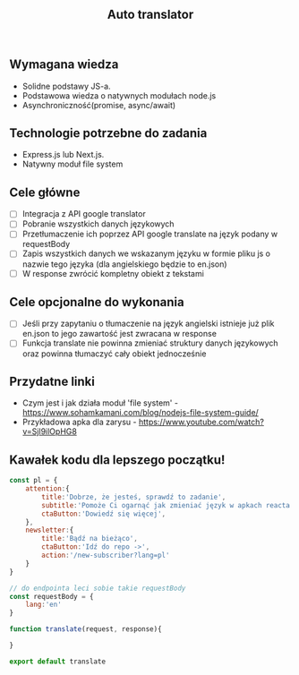 <h2 align="center">Auto translator</h2>

<br>

## Wymagana wiedza
- Solidne podstawy JS-a.
- Podstawowa wiedza o natywnych modułach node.js
- Asynchroniczność(promise, async/await)
 
## Technologie potrzebne do zadania

- Express.js lub Next.js.
- Natywny moduł file system 

## Cele główne

* [ ] Integracja z API google translator
* [ ] Pobranie wszystkich danych językowych
* [ ] Przetłumaczenie ich poprzez API google translate na język podany w requestBody
* [ ] Zapis wszystkich danych we wskazanym języku w formie pliku js o nazwie tego języka (dla angielskiego będzie to en.json)
* [ ] W response zwrócić kompletny obiekt z tekstami

## Cele opcjonalne do wykonania

* [ ] Jeśli przy zapytaniu o tłumaczenie na język angielski istnieje już plik en.json to jego zawartość jest zwracana w response
* [ ] Funkcja translate nie powinna zmieniać struktury danych językowych oraz powinna tłumaczyć cały obiekt jednocześnie

## Przydatne linki

- Czym jest i jak działa moduł 'file system' - https://www.sohamkamani.com/blog/nodejs-file-system-guide/
- Przykładowa apka dla zarysu - https://www.youtube.com/watch?v=Sjl9ilOpHG8

## Kawałek kodu dla lepszego początku!

```javascript
const pl = {
    attention:{
        title:'Dobrze, że jesteś, sprawdź to zadanie',
        subtitle:'Pomoże Ci ogarnąć jak zmieniać język w apkach reacta',
        ctaButton:'Dowiedź się więcej',
    },
    newsletter:{
        title:'Bądź na bieżąco',
        ctaButton:'Idź do repo ->',
        action:'/new-subscriber?lang=pl'
    }
}

// do endpointa leci sobie takie requestBody
const requestBody = {
    lang:'en'
}

function translate(request, response){

}

export default translate
```
